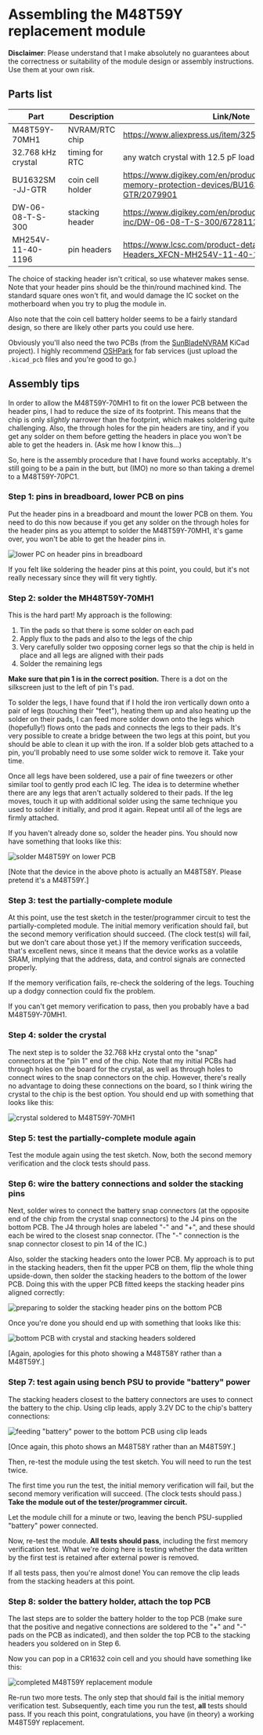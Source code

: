 # Assembling the M48T59Y replacement module

**Disclaimer**: Please understand that I make absolutely no guarantees about
the correctness or suitability of the module design or assembly instructions.
Use them at your own risk.

## Parts list

Part | Description | Link/Note
---- | ----------- | ---------
M48T59Y-70MH1 | NVRAM/RTC chip | <https://www.aliexpress.us/item/3256802740089990.html>
32.768 kHz crystal | timing for RTC | any watch crystal with 12.5 pF loading should work
BU1632SM-JJ-GTR | coin cell holder | <https://www.digikey.com/en/products/detail/mpd-memory-protection-devices/BU1632SM-JJ-GTR/2079901>
DW-06-08-T-S-300 | stacking header | <https://www.digikey.com/en/products/detail/samtec-inc/DW-06-08-T-S-300/6728113>
MH254V-11-40-1196 | pin headers | <https://www.lcsc.com/product-detail/Pin-Headers_XFCN-MH254V-11-40-1196_C510960.html>

The choice of stacking header isn't critical, so use whatever makes sense.
Note that your header pins should be the thin/round machined kind.
The standard square ones won't fit, and would damage the IC socket
on the motherboard when you try to plug the module in.

Also note that the coin cell battery holder seems to be a fairly standard
design, so there are likely other parts you could use here.

Obviously you'll also need the two PCBs (from the [SunBladeNVRAM](SunBladeNVRAM)
KiCad project). I highly recommend [OSHPark](https://oshpark.com/) for fab services
(just upload the `.kicad_pcb` files and you're good to go.)

## Assembly tips

In order to allow the M48T59Y-70MH1 to fit on the lower PCB between the header pins,
I had to reduce the size of its footprint. This means that the chip is only *slightly*
narrower than the footprint, which makes soldering quite challenging. Also,
the through holes for the pin headers are tiny, and if you get any solder on
them before getting the headers in place you won't be able to get the headers
in. (Ask me how I know this...)

So, here is the assembly procedure that I have found works acceptably. It's still
going to be a pain in the butt, but (IMO) no more so than taking a dremel to a
M48T59Y-70PC1.

### Step 1: pins in breadboard, lower PCB on pins

Put the header pins in a breadboard and mount the lower PCB on them.
You need to do this now because if you get any solder on the through holes
for the header pins as you attempt to solder the M48T59Y-70MH1,
it's game over, you won't be able to get the header pins in.

![lower PC on header pins in breadboard](img/assembly-step1.jpg)

If you felt like soldering the header pins at this point, you
could, but it's not really necessary since they will fit very
tightly.

### Step 2: solder the MH48T59Y-70MH1

This is the hard part! My approach is the following:

1. Tin the pads so that there is some solder on each pad
2. Apply flux to the pads and also to the legs of the chip
3. Very carefully solder two opposing corner legs so that the
   chip is held in place and all legs are aligned with their
   pads
4. Solder the remaining legs

**Make sure that pin 1 is in the correct position.** There is a dot
on the silkscreen just to the left of pin 1's pad.

To solder the legs, I have found that if I hold the iron vertically down
onto a pair of legs (touching their "feet"), heating them up and also
heating up the solder on their pads, I can feed more solder down onto
the legs which (hopefully!) flows onto the pads and connects the legs
to their pads. It's very possible to create a bridge between the two legs
at this point, but you should be able to clean it up with the iron.
If a solder blob gets attached to a pin, you'll probably need to use some
solder wick to remove it. Take your time.

Once all legs have been soldered, use a pair of fine tweezers or other
similar tool to gently prod each IC leg. The idea is to determine whether
there are any legs that aren't actually soldered to their pads. If the
leg moves, touch it up with additional solder using the same technique
you used to solder it initially, and prod it again. Repeat until all of the
legs are firmly attached.

If you haven't already done so, solder the header pins. You should now
have something that looks like this:

![solder M48T59Y on lower PCB](img/assembly-step2.jpg)

[Note that the device in the above photo is actually an M48T58Y.
Please pretend it's a M48T59Y.]

### Step 3: test the partially-complete module

At this point, use the test sketch in the tester/programmer circuit
to test the partially-completed module. The initial memory verification
should fail, but the second memory verification should succeed.
(The clock test(s) will fail, but we don't care about those yet.)
If the memory verification succeeds, that's excellent news, since it
means that the device works as a volatile SRAM, implying that the
address, data, and control signals are connected properly.

If the memory verification fails, re-check the soldering of the legs.
Touching up a dodgy connection could fix the problem.

If you can't get memory verification to pass, then you probably have
a bad M48T59Y-70MH1.

### Step 4: solder the crystal

The next step is to solder the 32.768 kHz crystal onto the "snap" connectors
at the "pin 1" end of the chip. Note that my initial PCBs had through holes
on the board for the crystal, as well as through holes to connect wires to
the snap connectors on the chip. However, there's really no advantage to
doing these connections on the board, so I think wiring the crystal to the
chip is the best option. You should end up with something that looks like
this:

![crystal soldered to M48T59Y-70MH1](img/assembly-step4.jpg)

### Step 5: test the partially-complete module again

Test the module again using the test sketch. Now, both the second
memory verification and the clock tests should pass.

### Step 6: wire the battery connections and solder the stacking pins

Next, solder wires to connect the battery snap connectors (at the opposite end
of the chip from the crystal snap connectors) to the J4 pins on the bottom
PCB. The J4 through holes are labeled "-" and "+", and these should each be wired
to the closest snap connector. (The "-" connection is the snap connector closest
to pin 14 of the IC.)

Also, solder the stacking headers onto the lower PCB. My approach is to put
in the stacking headers, then fit the upper PCB on them, flip the whole thing
upside-down, then solder the stacking headers to the bottom of the lower PCB.
Doing this with the upper PCB fitted keeps the stacking header pins aligned
correctly:

![preparing to solder the stacking header pins on the bottom PCB](img/assembly-step6a.jpg)

Once you're done you should end up with something that looks like this:

![bottom PCB with crystal and stacking headers soldered](img/assembly-step6b.jpg)

[Again, apologies for this photo showing a M48T58Y rather than a
M48T59Y.]

### Step 7: test again using bench PSU to provide "battery" power

The stacking headers closest to the battery connectors are uses to
connect the battery to the chip. Using clip leads, apply 3.2V DC to
the chip's battery connections:

![feeding "battery" power to the bottom PCB using clip leads](img/assembly-step7.jpg)

[Once again, this photo shows an M48T58Y rather than an M48T59Y.]

Then, re-test the module using the test sketch. You will need to run the test twice.

The first time you run the test, the initial memory verification will
fail, but the second memory verification will succeed. (The clock tests
should pass.) **Take the module out of the tester/programmer circuit.**

Let the module chill for a minute or two, leaving the bench PSU-supplied
"battery" power connected.

Now, re-test the module. **All tests should pass**, including the first
memory verification test. What we're doing here is testing whether
the data written by the first test is retained after external power
is removed.

If all tests pass, then you're almost done! You can remove the
clip leads from the stacking headers at this point.

### Step 8: solder the battery holder, attach the top PCB

The last steps are to solder the battery holder to the top PCB
(make sure that the positive and negative connections are soldered
to the "+" and "-" pads on the PCB as indicated), and then solder
the top PCB to the stacking headers you soldered on in Step 6.

Now you can pop in a CR1632 coin cell and you should have something
like this:

![completed M48T59Y replacement module](img/m48t59y_replacement.jpg)

Re-run two more tests. The only step that should fail is the initial
memory verification test. Subsequently, each time you run the test,
**all** tests should pass. If you reach this point, congratulations,
you have (in theory) a working M48T59Y replacement.
